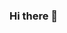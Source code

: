 ### Hi there 👋

<!--
**HichamDz38/hichamdz38** is a ✨ _special_ ✨ repository because its `README.md` (this file) appears on your GitHub profile.

Here are some ideas to get you started:

- 🔭 I’m currently working on special_case
- 🌱 I’m currently learning Flask & Django
- 👯 I’m looking to collaborate on IoT products / systems
- 💬 Ask me about hardware design / PCB design
- 📫 How to reach me: hichamdz38
-->
